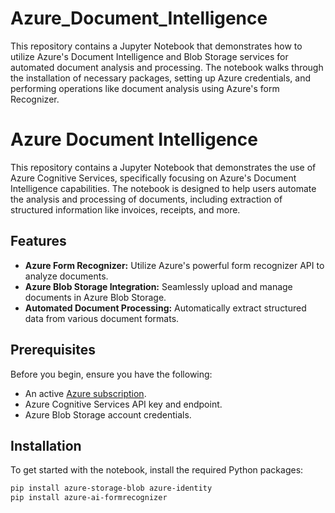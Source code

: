 # Azure_Document_Intelligence
This repository contains a Jupyter Notebook that demonstrates how to utilize Azure's Document Intelligence and Blob Storage services for automated document analysis and processing. The notebook walks through the installation of necessary packages, setting up Azure credentials, and performing operations like document analysis using Azure's form Recognizer.


# Azure Document Intelligence

This repository contains a Jupyter Notebook that demonstrates the use of Azure Cognitive Services, specifically focusing on Azure's Document Intelligence capabilities. The notebook is designed to help users automate the analysis and processing of documents, including extraction of structured information like invoices, receipts, and more.

## Features

- **Azure Form Recognizer:** Utilize Azure's powerful form recognizer API to analyze documents.
- **Azure Blob Storage Integration:** Seamlessly upload and manage documents in Azure Blob Storage.
- **Automated Document Processing:** Automatically extract structured data from various document formats.

## Prerequisites

Before you begin, ensure you have the following:

- An active [Azure subscription](https://azure.microsoft.com/en-us/free/).
- Azure Cognitive Services API key and endpoint.
- Azure Blob Storage account credentials.

## Installation

To get started with the notebook, install the required Python packages:

```bash
pip install azure-storage-blob azure-identity
pip install azure-ai-formrecognizer
